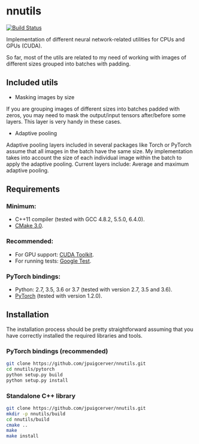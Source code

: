 # nnutils

[![Build Status](https://travis-ci.org/jpuigcerver/nnutils.svg?branch=master)](https://travis-ci.org/jpuigcerver/nnutils)

Implementation of different neural network-related utilities for
CPUs and GPUs (CUDA).

So far, most of the utils are related to my need of working with images of
different sizes grouped into batches with padding.

## Included utils

- Masking images by size

If you are grouping images of different sizes into batches padded with zeros,
you may need to mask the output/input tensors after/before some layers.
This layer is very handy in these cases.

- Adaptive pooling

Adaptive pooling layers included in several packages like Torch or PyTorch
assume that all images in the batch have the same size. My implementation
takes into account the size of each individual image within the batch to
apply the adaptive pooling. Current layers include: Average and maximum
adaptive pooling.

## Requirements

### Minimum:
- C++11 compiler (tested with GCC 4.8.2, 5.5.0, 6.4.0).
- [CMake 3.0](https://cmake.org/).

### Recommended:
- For GPU support: [CUDA Toolkit](https://developer.nvidia.com/cuda-zone).
- For running tests: [Google Test](https://github.com/google/googletest).

### PyTorch bindings:
- Python: 2.7, 3.5, 3.6 or 3.7 (tested with version 2.7, 3.5 and 3.6).
- [PyTorch](http://pytorch.org/) (tested with version 1.2.0).

## Installation

The installation process should be pretty straightforward assuming that you
have correctly installed the required libraries and tools.

### PyTorch bindings (recommended)

```bash
git clone https://github.com/jpuigcerver/nnutils.git
cd nnutils/pytorch
python setup.py build
python setup.py install
```

### Standalone C++ library

```bash
git clone https://github.com/jpuigcerver/nnutils.git
mkdir -p nnutils/build
cd nnutils/build
cmake ..
make
make install
```
